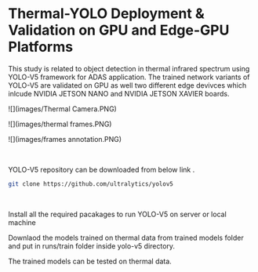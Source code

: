 # Thermal-YOLO Deployment & Validation on GPU and Edge-GPU Platforms

This study is related to object detection in thermal infrared spectrum using YOLO-V5 framework for ADAS application. The trained network variants of YOLO-V5 are validated on GPU as well two different edge devivces which inlcude NVIDIA JETSON NANO and NVIDIA JETSON XAVIER boards.

![](images/Thermal Camera.PNG)

![](images/thermal frames.PNG)

![](images/frames annotation.PNG)

<br>

YOLO-V5 repository can be downloaded from below link .<br>

```bash
git clone https://github.com/ultralytics/yolov5
```
<br>

Install all the required pacakages to run YOLO-V5 on server or local machine

Downlaod the models trained on thermal data from trained models folder and put in runs/train folder inside yolo-v5 directory.

The trained models can be tested on thermal data.
